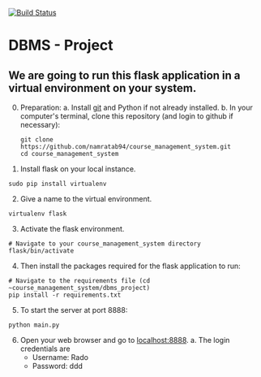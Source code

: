 [![Build Status](https://travis-ci.com/namratab94/course_management_system.svg?token=DHZaauRyh5MCfRFSXQbj&branch=master)](https://travis-ci.com/namratab94/course_management_system)

# DBMS - Project

## We are going to run this flask application in a virtual environment on your system.

0. Preparation:
  a. Install [git](https://git-scm.com/downloads) and Python if not already installed.
  b. In your computer's terminal, clone this repository (and login to github if necessary):
     ```
     git clone https://github.com/namratab94/course_management_system.git
     cd course_management_system
     ```
 

1. Install flask on your local instance.
```
sudo pip install virtualenv
```

2. Give a name to the virtual environment.
```
virtualenv flask
```

3. Activate the flask environment.
```
# Navigate to your course_management_system directory
flask/bin/activate
```

4. Then install the packages required for the flask application to run:
```
# Navigate to the requirements file (cd ~course_management_system/dbms_project)
pip install -r requirements.txt
```

5. To start the server at port 8888:
```
python main.py
```

6. Open your web browser and go to [localhost:8888](localhost:8888).
  a. The login credentials are 
    * Username: Rado
    * Password: ddd
